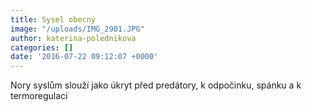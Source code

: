```yaml
---
title: Sysel obecný
image: "/uploads/IMG_2901.JPG"
author: katerina-polednikova
categories: []
date: '2016-07-22 09:12:07 +0000'
---
```

Nory syslům slouží jako úkryt před predátory, k odpočinku, spánku a k
termoregulaci

